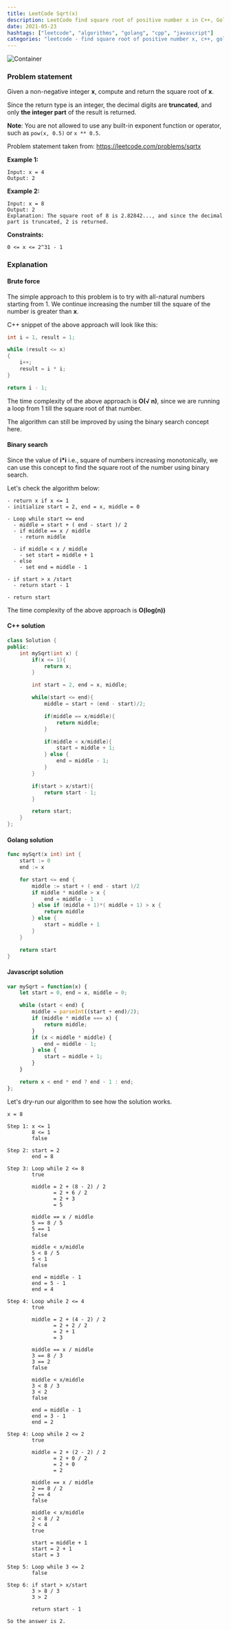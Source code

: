```yaml
---
title: LeetCode Sqrt(x)
description: LeetCode find square root of positive number x in C++, Golang and Javascript
date: 2021-05-23
hashtags: ["leetcode", "algorithms", "golang", "cpp", "javascript"]
categories: "leetcode - find square root of positive number x, c++, golang, javascript"
---
```


![Container](./../square-root.png)

### Problem statement

Given a non-negative integer **x**, compute and return the square root of **x**.

Since the return type is an integer, the decimal digits are **truncated**,
and only **the integer part** of the result is returned.

**Note**: You are not allowed to use any built-in exponent function or operator, such as
`pow(x, 0.5)` or `x ** 0.5`.

Problem statement taken from: <a href="https://leetcode.com/problems/sqrtx" target="_blank">https://leetcode.com/problems/sqrtx</a>

**Example 1:**

```
Input: x = 4
Output: 2
```

**Example 2:**

```
Input: x = 8
Output: 2
Explanation: The square root of 8 is 2.82842..., and since the decimal part is truncated, 2 is returned.
```

**Constraints:**

```
0 <= x <= 2^31 - 1
```

### Explanation

#### Brute force

The simple approach to this problem is to try with all-natural numbers starting from 1.
We continue increasing the number till the square of the number is greater than **x**.

C++ snippet of the above approach will look like this:

```cpp
int i = 1, result = 1;

while (result <= x)
{
    i++;
    result = i * i;
}

return i - 1;
```

The time complexity of the above approach is **O(√ n)**, since we are running
a loop from 1 till the square root of that number.

The algorithm can still be improved by using the binary search concept here.

#### Binary search

Since the value of **i*i** i.e., square of numbers increasing monotonically,
we can use this concept to find the square root of the number using
binary search.

Let's check the algorithm below:

```
- return x if x <= 1
- initialize start = 2, end = x, middle = 0

- Loop while start <= end
  - middle = start + ( end - start )/ 2
  - if middle == x / middle
    - return middle

  - if middle < x / middle
    - set start = middle + 1
  - else
    - set end = middle - 1

- if start > x /start
  - return start - 1

- return start
```

The time complexity of the above approach is **O(log(n))**

#### C++ solution

```cpp
class Solution {
public:
    int mySqrt(int x) {
        if(x <= 1){
            return x;
        }

        int start = 2, end = x, middle;

        while(start <= end){
            middle = start + (end - start)/2;

            if(middle == x/middle){
                return middle;
            }

            if(middle < x/middle){
                start = middle + 1;
            } else {
                end = middle - 1;
            }
        }

        if(start > x/start){
            return start - 1;
        }

        return start;
    }
};
```

#### Golang solution

```go
func mySqrt(x int) int {
    start := 0
    end := x

    for start <= end {
		middle := start + ( end - start )/2
		if middle * middle > x {
			end = middle - 1
		} else if (middle + 1)*( middle + 1) > x {
			return middle
		} else {
			start = middle + 1
		}
	}

    return start
}
```

#### Javascript solution

```javascript
var mySqrt = function(x) {
    let start = 0, end = x, middle = 0;

    while (start < end) {
        middle = parseInt((start + end)/2);
        if (middle * middle === x) {
            return middle;
        }
        if (x < middle * middle) {
            end = middle - 1;
        } else {
            start = middle + 1;
        }
    }

    return x < end * end ? end - 1 : end;
};
```

Let's dry-run our algorithm to see how the solution works.

```
x = 8

Step 1: x <= 1
        8 <= 1
        false

Step 2: start = 2
        end = 8

Step 3: Loop while 2 <= 8
        true

        middle = 2 + (8 - 2) / 2
               = 2 + 6 / 2
               = 2 + 3
               = 5

        middle == x / middle
        5 == 8 / 5
        5 == 1
        false

        middle < x/middle
        5 < 8 / 5
        5 < 1
        false

        end = middle - 1
        end = 5 - 1
        end = 4

Step 4: Loop while 2 <= 4
        true

        middle = 2 + (4 - 2) / 2
               = 2 + 2 / 2
               = 2 + 1
               = 3

        middle == x / middle
        3 == 8 / 3
        3 == 2
        false

        middle < x/middle
        3 < 8 / 3
        3 < 2
        false

        end = middle - 1
        end = 3 - 1
        end = 2

Step 4: Loop while 2 <= 2
        true

        middle = 2 + (2 - 2) / 2
               = 2 + 0 / 2
               = 2 + 0
               = 2

        middle == x / middle
        2 == 8 / 2
        2 == 4
        false

        middle < x/middle
        2 < 8 / 2
        2 < 4
        true

        start = middle + 1
        start = 2 + 1
        start = 3

Step 5: Loop while 3 <= 2
        false

Step 6: if start > x/start
        3 > 8 / 3
        3 > 2

        return start - 1

So the answer is 2.
```
